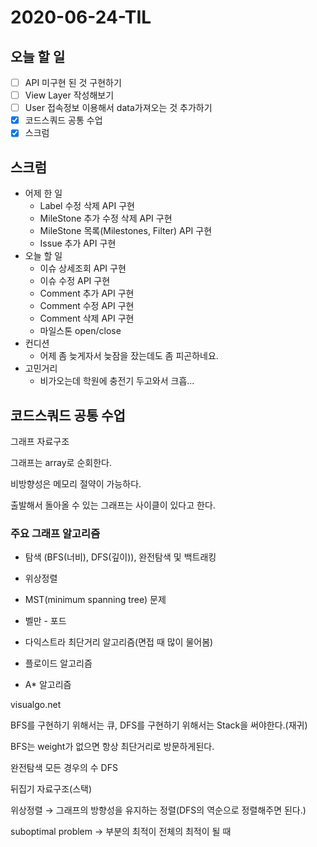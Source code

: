 # 2020-06-24-TIL

## 오늘 할 일

- [ ] API 미구현 된 것 구현하기
- [ ] View Layer 작성해보기
- [ ] User 접속정보 이용해서 data가져오는 것 추가하기
- [x] 코드스쿼드 공통 수업
- [x] 스크럼

## 스크럼

- 어제 한 일
    - Label 수정 삭제 API 구현
    - MileStone 추가 수정 삭제 API 구현
    - MileStone 목록(Milestones, Filter) API 구현
    - Issue 추가 API 구현
- 오늘 할 일
    - 이슈 상세조회 API 구현
    - 이슈 수정 API 구현
    - Comment 추가 API 구현
    - Comment 수정 API 구현
    - Comment 삭제 API 구현
    - 마일스톤 open/close 
- 컨디션
    - 어제 좀 늦게자서 늦잠을 잤는데도 좀 피곤하네요.
- 고민거리
    - 비가오는데 학원에 충전기 두고와서 크흡...

## 코드스쿼드 공통 수업

그래프 자료구조

그래프는 array로 순회한다.

비방향성은 메모리 절약이 가능하다.

출발해서 돌아올 수 있는 그래프는 사이클이 있다고 한다.

### 주요 그래프 알고리즘

- 탐색 (BFS(너비), DFS(깊이)), 완전탐색 및 백트래킹

- 위상정렬
- MST(minimum spanning tree) 문제
- 벨만 - 포드
- 다익스트라 최단거리 알고리즘(면접 때 많이 물어봄)
- 플로이드 알고리즘
- A* 알고리즘

visualgo.net

BFS를 구현하기 위해서는 큐, DFS를 구현하기 위해서는 Stack을 써야한다.(재귀)

 BFS는 weight가 없으면 항상 최단거리로 방문하게된다.

완전탐색 모든 경우의 수 DFS

뒤집기 자료구조(스택)

위상정렬 → 그래프의 방향성을 유지하는 정렬(DFS의 역순으로 정렬해주면 된다.)

suboptimal problem → 부분의 최적이 전체의 최적이 될 때

